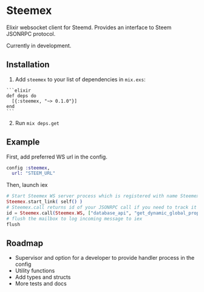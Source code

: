 # Steemex

Elixir websocket client for Steemd. Provides an interface to Steem JSONRPC protocol.

Currently in development.

## Installation

  1. Add `steemex` to your list of dependencies in `mix.exs`:

    ```elixir
    def deps do
      [{:steemex, "~> 0.1.0"}]
    end
    ```

  2. Run `mix deps.get`

## Example

First, add preferred WS url in the config.

```elixir
config :steemex,
  url: "STEEM_URL"
```

Then, launch iex

```elixir
# Start Steemex WS server process which is registered with name Steemex.WS
Steemex.start_link( self() )
# Steemex.call returns id of your JSONRPC call if you need to track it
id = Steemex.call(Steemex.WS, ["database_api", "get_dynamic_global_properties", []])
# flush the mailbox to log incoming message to iex
flush
```

## Roadmap

* Supervisor and option for a developer to provide handler process in the config
* Utility functions
* Add types and structs
* More tests and docs
